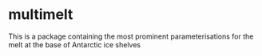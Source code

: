# multimelt
This is a package containing the most prominent parameterisations for the melt at the base of Antarctic ice shelves
